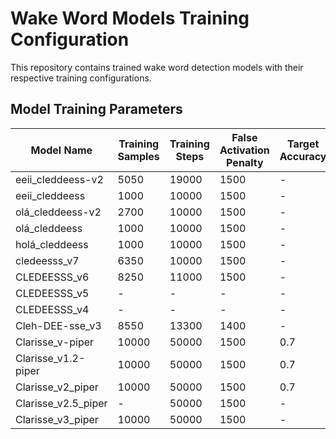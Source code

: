 # Wake Word Models Training Configuration

This repository contains trained wake word detection models with their respective training configurations.

## Model Training Parameters

| Model Name | Training Samples | Training Steps | False Activation Penalty | Target Accuracy | Target Recall | Validation Samples | Score Percentage |
|------------|------------------|----------------|--------------------------|-----------------|---------------|-------------------|------------------|
| eeii_cleddeess-v2 | 5050 | 19000 | 1500 | - | - | 100 | - |
| eeii_cleddeess | 1000 | 10000 | 1500 | - | - | 100 | - |
| olá_cleddeess-v2 | 2700 | 10000 | 1500 | - | - | 270 | - |
| olá_cleddeess | 1000 | 10000 | 1500 | - | - | 100 | - |
| holá_cleddeess | 1000 | 10000 | 1500 | - | - | 100 | - |
| cledeesss_v7 | 6350 | 10000 | 1500 | - | - | 500 | - |
| CLEDEESSS_v6 | 8250 | 11000 | 1500 | - | - | 500 | - |
| CLEDEESSS_v5 | - | - | - | - | - | 500 | - |
| CLEDEESSS_v4 | - | - | - | - | - | 500 | - |
| Cleh-DEE-sse_v3 | 8550 | 13300 | 1400 | - | - | - | - |
| Clarisse_v-piper | 10000 | 50000 | 1500 | 0.7 | 0.4 | 2000 | - | (A lot of spanish voices without tugao)
| Clarisse_v1.2-piper | 10000 | 50000 | 1500 | 0.7 | 0.4 | 2000 | - | (A lot of spanish voices with tugao)
| Clarisse_v2_piper | 10000 | 50000 | 1500 | 0.7 | 0.4 | - | - | (Just Tugao e Rita voices)
| Clarisse_v2.5_piper | - | 50000 | 1500 | - | - | - | - | (Just Tugao e Rita voices)
| Clarisse_v3_piper | 10000 | 50000 | 1500 | - | - | 5000 | - | (Tugao, Rita, Cori, espanhol, italiano voices e tirei o "Clarisse, ")

